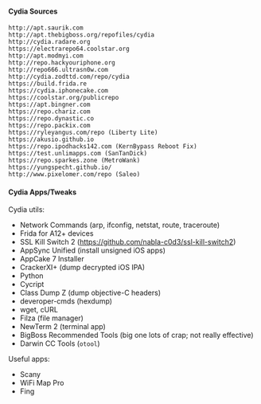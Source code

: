 #### Cydia Sources
```
http://apt.saurik.com
http://apt.thebigboss.org/repofiles/cydia
http://cydia.radare.org
https://electrarepo64.coolstar.org
http://apt.modmyi.com
http://repo.hackyouriphone.org
http://repo666.ultrasn0w.com
http://cydia.zodttd.com/repo/cydia
https://build.frida.re
https://cydia.iphonecake.com
https://coolstar.org/publicrepo
https://apt.bingner.com
https://repo.chariz.com
https://repo.dynastic.co
https://repo.packix.com
https://ryleyangus.com/repo (Liberty Lite)
https://akusio.github.io
https://repo.ipodhacks142.com (KernBypass Reboot Fix)
https://test.unlimapps.com (SanTanDick)
https://repo.sparkes.zone (MetroWank)
https://yungspecht.github.io/
http://www.pixelomer.com/repo (Saleo)
```

#### Cydia Apps/Tweaks

Cydia utils:

- Network Commands (arp, ifconfig, netstat, route, traceroute)
- Frida for A12+ devices
- SSL Kill Switch 2 (https://github.com/nabla-c0d3/ssl-kill-switch2)
- AppSync Unified (install unsigned iOS apps)
- AppCake 7 Installer
- CrackerXI+ (dump decrypted iOS IPA)
- Python
- Cycript
- Class Dump Z (dump objective-C headers)
- deveroper-cmds (hexdump)
- wget, cURL
- Filza (file manager)
- NewTerm 2 (terminal app)
- BigBoss Recommended Tools (big one lots of crap; not really effective)
- Darwin CC Tools (`otool`)

Useful apps:

- Scany
- WiFi Map Pro
- Fing
